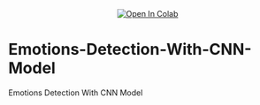 
<center>
    <a href="https://colab.research.google.com/github/givkashi/Emotions-Detection-With-CNN-Model/blob/main/emotions-detection-tf-with-cnn-model.ipynb"><img src="https://colab.research.google.com/assets/colab-badge.svg" alt="Open In Colab"/></a>
</center>

# Emotions-Detection-With-CNN-Model
Emotions Detection With CNN Model
